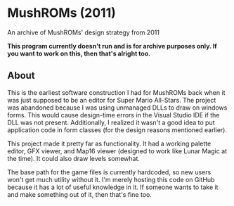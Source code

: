 # MushROMs (2011)
An archive of MushROMs' design strategy from 2011

**This program currently doesn't run and is for archive purposes only. If you want to work on this, then that's alright too.**

## About
This is the earliest software construction I had for MushROMs back when it was just supposed to be an editor for Super Mario All-Stars. The project was abandoned because I was using unmanaged DLLs to draw on windows forms. This would cause design-time errors in the Visual Studio IDE if the DLL was not present. Additionally, I realized it wasn't a good idea to put application code in form classes (for the design reasons mentioned earlier).

This project made it pretty far as functionality. It had a working palette editor, GFX viewer, and Map16 viewer (designed to work like Lunar Magic at the time). It could also draw levels somewhat.

The base path for the game files is currently hardcoded, so new users won't get much utility without it. I'm merely hosting this code on GitHub because it has a lot of useful knowledge in it. If someone wants to take it and make something out of it, then that's fine too.
